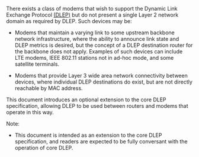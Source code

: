 
There exists a class of modems that wish to support the Dynamic Link
Exchange Protocol [(DLEP)](#I-D.ietf-manet-dlep) but do not present a
single Layer 2 network domain as required by DLEP. Such devices may be:

* Modems that maintain a varying link to some upstream backbone network
  infrastructure, where the ability to announce link state and DLEP
  metrics is desired, but the concept of a DLEP destination router for
  the backbone does not apply. Examples of such devices can include LTE
  modems, IEEE 802.11 stations not in ad-hoc mode, and some satellite
  terminals.

* Modems that provide Layer 3 wide area network connectivity between
  devices, where individual DLEP destinations do exist, but are not
  directly reachable by MAC address.

This document introduces an optional extension to the core DLEP specification,
allowing DLEP to be used between routers and modems that operate in this way.

Note:

* This document is intended as an extension to the core DLEP specification, and
  readers are expected to be fully conversant with the operation of core DLEP.
